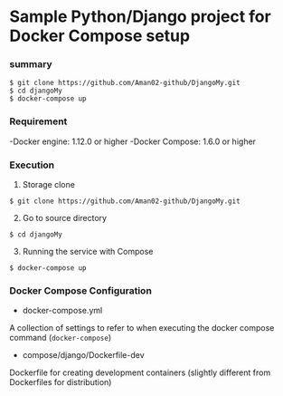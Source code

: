 # Sample Python/Django project for Docker Compose setup

### summary

```
$ git clone https://github.com/Aman02-github/DjangoMy.git
$ cd djangoMy
$ docker-compose up
```

### Requirement

-Docker engine: 1.12.0 or higher
-Docker Compose: 1.6.0 or higher

### Execution

1. Storage clone

```
$ git clone https://github.com/Aman02-github/DjangoMy.git
```

2. Go to source directory

```
$ cd djangoMy
```

3. Running the service with Compose

```
$ docker-compose up
```

### Docker Compose Configuration

- docker-compose.yml


A collection of settings to refer to when executing the docker compose command (`docker-compose`)

- compose/django/Dockerfile-dev

Dockerfile for creating development containers (slightly different from Dockerfiles for distribution)

